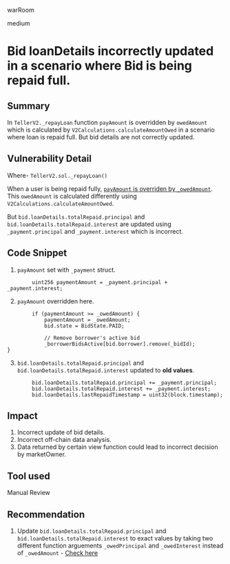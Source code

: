 warRoom

medium

# Bid loanDetails incorrectly updated in a scenario where Bid is being repaid full.

## Summary
In `TellerV2._repayLoan` function `payAmount` is overridden by `owedAmount`  which is calculated by `V2Calculations.calculateAmountOwed` in a scenario where loan is repaid full. But bid details are not correctly updated. 

## Vulnerability Detail
Where- `TellerV2.sol._repayLoan()`

When a user is being repaid fully, [`payAmount` is overriden by `_owedAmount`](https://github.com/sherlock-audit/2023-03-teller/blob/main/teller-protocol-v2/packages/contracts/contracts/TellerV2.sol#L726-L737). This `owedAmount` is calculated differently using `V2Calculations.calculateAmountOwed`.

But `bid.loanDetails.totalRepaid.principal` and `bid.loanDetails.totalRepaid.interest` are updated using `_payment.principal` and `_payment.interest` which is incorrect. 


## Code Snippet
1. `payAmount` set with `_payment` struct. 
```solidity
        uint256 paymentAmount = _payment.principal + _payment.interest;
```
2. `payAmount` overridden here.
```solidity
        if (paymentAmount >= _owedAmount) {
            paymentAmount = _owedAmount;
            bid.state = BidState.PAID;

            // Remove borrower's active bid
            _borrowerBidsActive[bid.borrower].remove(_bidId);
}
```
3. `bid.loanDetails.totalRepaid.principal` and `bid.loanDetails.totalRepaid.interest` updated to **old values**. 
```solidity
        bid.loanDetails.totalRepaid.principal += _payment.principal;
        bid.loanDetails.totalRepaid.interest += _payment.interest;
        bid.loanDetails.lastRepaidTimestamp = uint32(block.timestamp);
```

## Impact
1. Incorrect update of bid details. 
2. Incorrect off-chain data analysis. 
3. Data returned by certain view function could lead to incorrect decision by marketOwner.

## Tool used

Manual Review

## Recommendation
1. Update `bid.loanDetails.totalRepaid.principal` and `bid.loanDetails.totalRepaid.interest` to exact values by taking two different function arguements `_owedPrincipal` and `_owedInterest` instead of `_owedAmount` - [Check here](https://github.com/sherlock-audit/2023-03-teller/blob/main/teller-protocol-v2/packages/contracts/contracts/TellerV2.sol#L652)